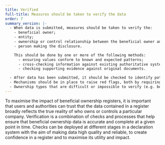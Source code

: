 ```yaml
---
title: Verified
full-title: Measures should be taken to verify the data
order: 7
summary_version: |-
  - When data is submitted, measures should be taken to verify the:
    - beneficial owner;
    - entity;
    - ownership or control relationship between the beneficial owner and the entity;
    - person making the disclosure.

    This should be done by one or more of the following methods:
      - ensuring values conform to known and expected patterns;
      - cross-checking information against existing authoritative systems and other government registers;
      - checking supporting evidence against original documents.

  - After data has been submitted, it should be checked to identify potential errors, inconsistencies, and outdated entries, using a risk based approach where appropriate, requiring updates to the data where necessary.
  - Mechanisms should be in place to raise red flags, both by requiring entities dealing with BO data to report discrepancies and by setting up systems to detect suspicious patterns.
  - Ownership types that are difficult or impossible to verify (e.g. bearer shares) should be prohibited.
---
```


To maximise the impact of beneficial ownership registers, it is important that users and authorities can trust that the data contained in a register broadly reflects the true reality of who owns or controls a particular company. Verification is a combination of checks and processes that help ensure that beneficial ownership data is accurate and complete at a given point in time. Checks can be deployed at different stages in a declaration system with the aim of making data high quality and reliable, to create confidence in a register and to maximise its utility and impact.
